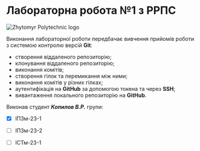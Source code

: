 # Лабораторна робота №1 з РРПС

![Zhytomyr Polytechnic logo](https://media.ztu.edu.ua/wp-content/uploads/2020/02/Group-6-1-1536x465.png)

Виконання лабораторної роботи передбачає вивчення прийомів роботи з системою контролю версій **Git**:

- створення віддаленого репозиторію;
- клонування віддаленого репозиторію;
- виконання комітів;
- створення гілок та перемикання між ними;
- виконання комітів у різних гілках;
- аутентифікація на **GitHub** за допомогою токена та через **SSH**;
- вивантаження локального репозиторію на **GitHub**.

Виконав студент ***Копилов В.Р.*** групи:
- [x]  ІПЗм-23-1
- [ ]  ІПЗм-23-2
- [ ]  ІСТм-23-1

